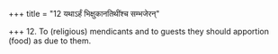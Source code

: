 +++
title = "12 यथाऽर्हं भिक्षुकानतिथींश्च सम्भजेरन्"

+++
12. To (religious) mendicants and to guests they should apportion (food) as due to them.
